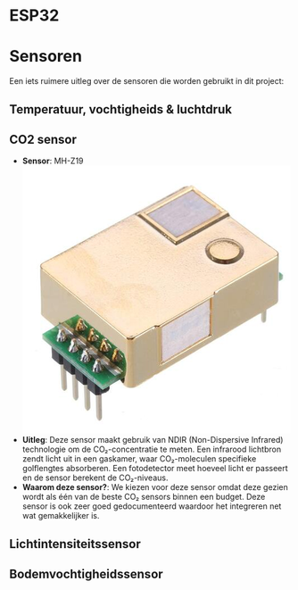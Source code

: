 # ESP32

# Sensoren
Een iets ruimere uitleg over de sensoren die worden gebruikt in dit project:

## Temperatuur, vochtigheids & luchtdruk
## CO2 sensor
- **Sensor**: MH-Z19
![Co₂ sensor](./Info%20componenten/images/MH-Z19.jpg)
- **Uitleg**: Deze sensor maakt gebruik van NDIR (Non-Dispersive Infrared) technologie om de CO₂-concentratie te meten. Een infrarood lichtbron zendt licht uit in een gaskamer, waar CO₂-moleculen specifieke golflengtes absorberen. Een fotodetector meet hoeveel licht er passeert en de sensor berekent de CO₂-niveaus.
- **Waarom deze sensor?**: We kiezen voor deze sensor omdat deze gezien wordt als één van de beste CO₂ sensors binnen een budget. Deze sensor is ook zeer goed gedocumenteerd waardoor het integreren net wat gemakkelijker is.
## Lichtintensiteitssensor
## Bodemvochtigheidssensor
